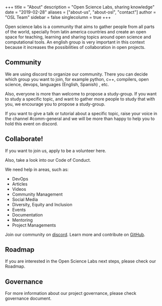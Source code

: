+++
title = "About"
description = "Open Science Labs, sharing knowledge"
date = "2019-02-28"
aliases = ["about-us", "about-osl", "contact"]
author = "OSL Team"
sidebar = false
singlecolumn = true
+++

Open science labs is a community that aims to gather people from all parts of the world, specially from latin america countries and create an open space for teaching, learning and sharing topics around open science and computational tools. An english group is very important in this context because it increases the possibilities of collaboration in open projects.

## Community

We are using discord to organize our community. There you can decide which group you want to join, for example python, c++, compilers, open science, devops, languages (English, Spanish) , etc.

Also, everyone is more than welcome to propose a study-group. If you want to study a specific topic, and want to gather more people to study that with you, we encourage you to propose a study-group.

If you want to give a talk or tutorial about a specific topic, raise your voice in the channel #comm-general and we will be more than happy to help you to hold this event on discord.

## Collaborate!

If you want to join us, apply to be a volunteer here.

Also, take a look into our Code of Conduct.

We need help in areas, such as:

* DevOps
* Articles
* Videos
* Community Management
* Social Media
* Diversity, Equity and Inclusion
* Events
* Documentation
* Mentoring
* Project Managements

Join our community on [discord](https://opensciencelabs.org/discord).
Learn more and contribute on [GitHub](https://github.com/opensciencelabs).

## Roadmap

If you are interested in the Open Science Labs next steps, please check our Roadmap.

## Governance

For more information about our project governance, please check governance document.
